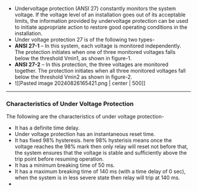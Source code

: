 - Undervoltage protection (ANSI 27) constantly monitors the system voltage. If the voltage level of an installation goes out of its acceptable limits, the information provided by undervoltage protection can be used to initiate appropriate action to restore good operating conditions in the installation.
- Under voltage protection 27 is of the following two types-
- **ANSI 27-1** – In this system, each voltage is monitored independently. The protection initiates when one of three monitored voltages falls below the threshold Vmin1, as shown in figure-1.
- **ANSI 27-2** – In this protection, the three voltages are monitored together. The protection initiates when all three monitored voltages fall below the threshold Vmin2 as shown in figure-2.
-  ![[Pasted image 20240826165421.png | center | 500]]
 ---
### Characteristics of Under Voltage Protection
The following are the characteristics of under voltage protection-
- It has a definite time delay.
- Under voltage protection has an instantaneous reset time.
- It has fixed 98% hysteresis. here 98% hysterisis means once the voltage reaches the 98% mark then only relay will reset not before that, the system ensures that the voltage is stable and sufficiently above the trip point before resuming operation.
- It has a minimum breaking time of 50 ms.
- It has a maximum breaking time of 140 ms (with a time delay of 0 sec), when the system is in less severe state then relay will trip at 140 ms.
- 